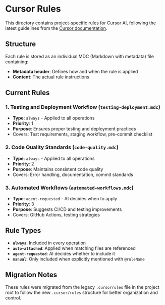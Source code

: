# Cursor Rules

This directory contains project-specific rules for Cursor AI, following the latest guidelines from the [Cursor documentation](https://docs.cursor.com/context/rules).

## Structure

Each rule is stored as an individual MDC (Markdown with metadata) file containing:
- **Metadata header**: Defines how and when the rule is applied
- **Content**: The actual rule instructions

## Current Rules

### 1. Testing and Deployment Workflow (`testing-deployment.mdc`)
- **Type**: `always` - Applied to all operations
- **Priority**: 1
- **Purpose**: Ensures proper testing and deployment practices
- Covers: Test requirements, staging workflow, pre-commit checklist

### 2. Code Quality Standards (`code-quality.mdc`)
- **Type**: `always` - Applied to all operations
- **Priority**: 2
- **Purpose**: Maintains consistent code quality
- Covers: Error handling, documentation, commit standards

### 3. Automated Workflows (`automated-workflows.mdc`)
- **Type**: `agent-requested` - AI decides when to apply
- **Priority**: 3
- **Purpose**: Suggests CI/CD and testing improvements
- Covers: GitHub Actions, testing strategies

## Rule Types

- **`always`**: Included in every operation
- **`auto-attached`**: Applied when matching files are referenced
- **`agent-requested`**: AI decides whether to include it
- **`manual`**: Only included when explicitly mentioned with `@ruleName`

## Migration Notes

These rules were migrated from the legacy `.cursorrules` file in the project root to follow the new `.cursor/rules` structure for better organization and control.